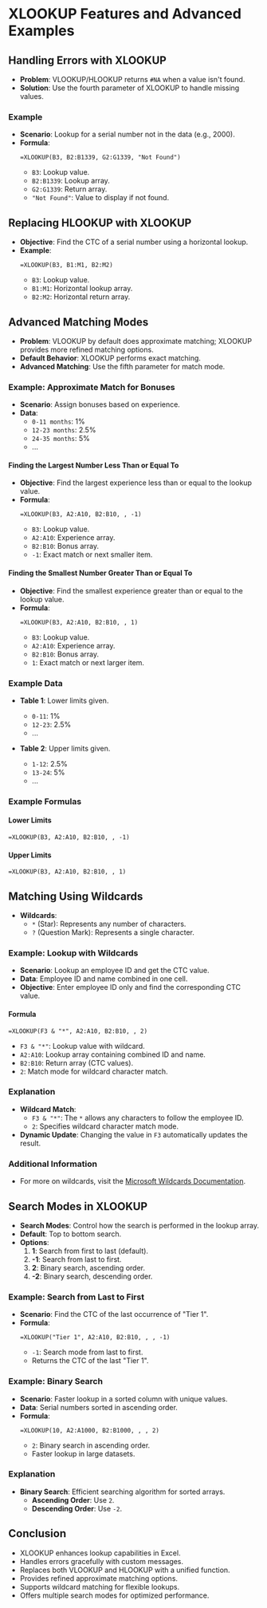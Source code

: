 
# XLOOKUP Features and Advanced Examples

## Handling Errors with XLOOKUP
- **Problem**: VLOOKUP/HLOOKUP returns `#NA` when a value isn't found.
- **Solution**: Use the fourth parameter of XLOOKUP to handle missing values.

### Example
- **Scenario**: Lookup for a serial number not in the data (e.g., 2000).
- **Formula**:
  ```excel
  =XLOOKUP(B3, B2:B1339, G2:G1339, "Not Found")
  ```
  - `B3`: Lookup value.
  - `B2:B1339`: Lookup array.
  - `G2:G1339`: Return array.
  - `"Not Found"`: Value to display if not found.

## Replacing HLOOKUP with XLOOKUP
- **Objective**: Find the CTC of a serial number using a horizontal lookup.
- **Example**:
  ```excel
  =XLOOKUP(B3, B1:M1, B2:M2)
  ```
  - `B3`: Lookup value.
  - `B1:M1`: Horizontal lookup array.
  - `B2:M2`: Horizontal return array.

## Advanced Matching Modes
- **Problem**: VLOOKUP by default does approximate matching; XLOOKUP provides more refined matching options.
- **Default Behavior**: XLOOKUP performs exact matching.
- **Advanced Matching**: Use the fifth parameter for match mode.

### Example: Approximate Match for Bonuses
- **Scenario**: Assign bonuses based on experience.
- **Data**:
  - `0-11 months`: 1%
  - `12-23 months`: 2.5%
  - `24-35 months`: 5%
  - ...

#### Finding the Largest Number Less Than or Equal To
- **Objective**: Find the largest experience less than or equal to the lookup value.
- **Formula**:
  ```excel
  =XLOOKUP(B3, A2:A10, B2:B10, , -1)
  ```
  - `B3`: Lookup value.
  - `A2:A10`: Experience array.
  - `B2:B10`: Bonus array.
  - `-1`: Exact match or next smaller item.

#### Finding the Smallest Number Greater Than or Equal To
- **Objective**: Find the smallest experience greater than or equal to the lookup value.
- **Formula**:
  ```excel
  =XLOOKUP(B3, A2:A10, B2:B10, , 1)
  ```
  - `B3`: Lookup value.
  - `A2:A10`: Experience array.
  - `B2:B10`: Bonus array.
  - `1`: Exact match or next larger item.

### Example Data
- **Table 1**: Lower limits given.
  - `0-11`: 1%
  - `12-23`: 2.5%
  - ...

- **Table 2**: Upper limits given.
  - `1-12`: 2.5%
  - `13-24`: 5%
  - ...

### Example Formulas
#### Lower Limits
```excel
=XLOOKUP(B3, A2:A10, B2:B10, , -1)
```
#### Upper Limits
```excel
=XLOOKUP(B3, A2:A10, B2:B10, , 1)
```

## Matching Using Wildcards
- **Wildcards**:
  - `*` (Star): Represents any number of characters.
  - `?` (Question Mark): Represents a single character.

### Example: Lookup with Wildcards
- **Scenario**: Lookup an employee ID and get the CTC value.
- **Data**: Employee ID and name combined in one cell.
- **Objective**: Enter employee ID only and find the corresponding CTC value.

#### Formula
```excel
=XLOOKUP(F3 & "*", A2:A10, B2:B10, , 2)
```
- `F3 & "*"`: Lookup value with wildcard.
- `A2:A10`: Lookup array containing combined ID and name.
- `B2:B10`: Return array (CTC values).
- `2`: Match mode for wildcard character match.

### Explanation
- **Wildcard Match**: 
  - `F3 & "*"`: The `*` allows any characters to follow the employee ID.
  - `2`: Specifies wildcard character match mode.
- **Dynamic Update**: Changing the value in `F3` automatically updates the result.

### Additional Information
- For more on wildcards, visit the [Microsoft Wildcards Documentation](https://support.microsoft.com/en-us/office/wildcard-characters-in-excel-a4fa7ea4-5e8e-4f7e-93c3-59cdb26c423b).

## Search Modes in XLOOKUP
- **Search Modes**: Control how the search is performed in the lookup array.
- **Default**: Top to bottom search.
- **Options**:
  1. **1**: Search from first to last (default).
  2. **-1**: Search from last to first.
  3. **2**: Binary search, ascending order.
  4. **-2**: Binary search, descending order.

### Example: Search from Last to First
- **Scenario**: Find the CTC of the last occurrence of "Tier 1".
- **Formula**:
  ```excel
  =XLOOKUP("Tier 1", A2:A10, B2:B10, , , -1)
  ```
  - `-1`: Search mode from last to first.
  - Returns the CTC of the last "Tier 1".

### Example: Binary Search
- **Scenario**: Faster lookup in a sorted column with unique values.
- **Data**: Serial numbers sorted in ascending order.
- **Formula**:
  ```excel
  =XLOOKUP(10, A2:A1000, B2:B1000, , , 2)
  ```
  - `2`: Binary search in ascending order.
  - Faster lookup in large datasets.

### Explanation
- **Binary Search**: Efficient searching algorithm for sorted arrays.
  - **Ascending Order**: Use `2`.
  - **Descending Order**: Use `-2`.

## Conclusion
- XLOOKUP enhances lookup capabilities in Excel.
- Handles errors gracefully with custom messages.
- Replaces both VLOOKUP and HLOOKUP with a unified function.
- Provides refined approximate matching options.
- Supports wildcard matching for flexible lookups.
- Offers multiple search modes for optimized performance.

